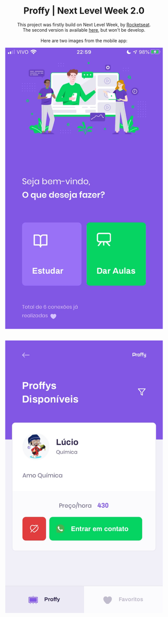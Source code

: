 <h1 align="center"> Proffy | Next Level Week 2.0 </h1>

<p align="center">
    This project was firstly build on Next Level Week, by <a href="https://github.com/rocketseat">Rocketseat</a>. </br>
    The second version</a> is available <a href="https://www.notion.so/Vers-o-2-0-Proffy-eefca1b981694cd0a895613bc6235970">here</a>, but won't be develop. </br> </br>
    Here are two images from the mobile app:
<p>

<img src="./Images/IMG_2110.PNG">

</br>
</br>
</br>

<img src="./Images/IMG_2111.jpg">